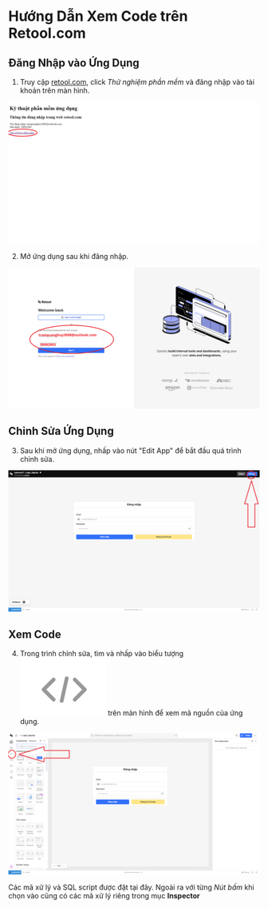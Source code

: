 # Hướng Dẫn Xem Code trên Retool.com

## Đăng Nhập vào Ứng Dụng

1. Truy cập [retool.com](https://dark-greencat.github.io/AGV_Server/), click *Thử nghiệm phần mềm* và đăng nhập vào tài khoản trên màn hình.

![Open App](./images/open_app1.png)

2. Mở ứng dụng sau khi đăng nhập.

![Open App](./images/open_app2.png)

## Chỉnh Sửa Ứng Dụng

3. Sau khi mở ứng dụng, nhấp vào nút "Edit App" để bắt đầu quá trình chỉnh sửa.

![Edit App](./images/edit_app.png)

## Xem Code

4. Trong trình chỉnh sửa, tìm và nhấp vào biểu tượng ![Code Icon](./images/code_icon.png) trên màn hình để xem mã nguồn của ứng dụng.

![View Code](./images/view_code.png)

Các mã xử lý và SQL script được đặt tại đây. Ngoài ra với từng *Nút bấm* khi chọn vào cũng có các mã xử lý riêng trong mục **Inspector**
